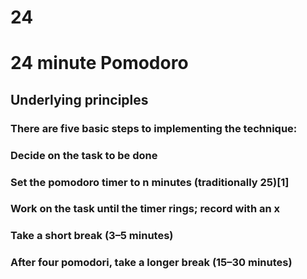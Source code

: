 24
==

# 24 minute Pomodoro

## Underlying principles
### There are five basic steps to implementing the technique:
### Decide on the task to be done
### Set the pomodoro timer to n minutes (traditionally 25)[1]
### Work on the task until the timer rings; record with an x
### Take a short break (3–5 minutes)
### After four pomodori, take a longer break (15–30 minutes)